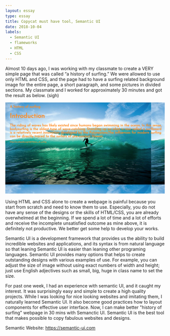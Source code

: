 ```yaml
---
layout: essay
type: essay
title: Copycat must have tool, Semantic UI
date: 2018-10-04
labels:
  - Semantic UI
  - flameworks
  - HTML
  - CSS
---
```


<p> Almost 10 days ago, I was working with my classmate to create a VERY simple page that was called “a history of surfing.” We were allowed to use only HTML and CSS, and the page had to have a surfing related background image for the entire page, a short paragraph, and some pictures in divided sections. My classmate and I worked for approximately 30 minutes and got the result as below. (sigh)</p>
  
<img class="ui centered image" src="../images/historyofsurfing.png">
<br />

<p> Using HTML and CSS alone to create a webpage is painful because you start from scratch and need to know them to use. Especially, you do not have any sense of the designs or the skills of HTML/CSS, you are already overwhelmed at the beginning. If we spend a lot of time and a lot of efforts and receive the incomplete unsatisfied outcome as mine above, it is definitely not productive. We better get some help to develop your works.</p>

<p> Semantic UI is a development framework that provides us the ability to build incredible websites and applications, and its syntax is from natural language so that leaning Semantic UI is easier than leaning other programing languages. Semantic UI provides many options that helps to create outstanding designs with various examples of use. For example, you can adjust the size of image without using exact numbers of width and height; just use English adjectives such as small, big, huge in class name to set the size.</p>

<p> For past one week, I had an experience with semantic UI, and it caught my interest. It was surprisingly easy and simple to create a high quality projects. While I was looking for nice looking websites and imitating them, I naturally learned Semantic UI. It also become good practices how to layout components for effective user interface. Now, I can make better "history of surfing" webpage in 30 mins with Semanctic UI. Semantic UI is the best tool that makes possible to copy fabulous websites and designs.    </p>


Semantic Website: https://semantic-ui.com


